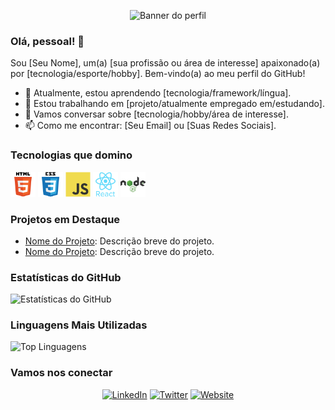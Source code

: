 <p align="center">
  <img src="https://github.com/seu_usuario/seu_usuario/blob/main/assets/banner.gif" alt="Banner do perfil">
</p>

### Olá, pessoal! 👋

Sou [Seu Nome], um(a) [sua profissão ou área de interesse] apaixonado(a) por [tecnologia/esporte/hobby]. Bem-vindo(a) ao meu perfil do GitHub!

- 🌱 Atualmente, estou aprendendo [tecnologia/framework/língua].
- 💼 Estou trabalhando em [projeto/atualmente empregado em/estudando].
- 💬 Vamos conversar sobre [tecnologia/hobby/área de interesse].
- 📫 Como me encontrar: [Seu Email] ou [Suas Redes Sociais].

### Tecnologias que domino
<p align="left">
  <img src="https://github.com/devicons/devicon/blob/master/icons/html5/html5-original-wordmark.svg" alt="HTML5" width="40" height="40"/>
  <img src="https://github.com/devicons/devicon/blob/master/icons/css3/css3-original-wordmark.svg" alt="CSS3" width="40" height="40"/>
  <img src="https://github.com/devicons/devicon/blob/master/icons/javascript/javascript-original.svg" alt="JavaScript" width="40" height="40"/>
  <img src="https://github.com/devicons/devicon/blob/master/icons/react/react-original-wordmark.svg" alt="React" width="40" height="40"/>
  <img src="https://github.com/devicons/devicon/blob/master/icons/nodejs/nodejs-original-wordmark.svg" alt="Node.js" width="40" height="40"/>
</p>

### Projetos em Destaque
- [Nome do Projeto](link): Descrição breve do projeto.
- [Nome do Projeto](link): Descrição breve do projeto.

### Estatísticas do GitHub
![Estatísticas do GitHub](https://github-readme-stats.vercel.app/api?username=seu_usuario&show_icons=true)

### Linguagens Mais Utilizadas
![Top Linguagens](https://github-readme-stats.vercel.app/api/top-langs/?username=seu_usuario&layout=compact)

### Vamos nos conectar
<p align="center">
  <a href="https://linkedin.com/in/seu_usuario"><img src="https://img.shields.io/badge/LinkedIn-0077B5?style=for-the-badge&logo=linkedin&logoColor=white" alt="LinkedIn"></a>
  <a href="https://twitter.com/seu_usuario"><img src="https://img.shields.io/badge/Twitter-1DA1F2?style=for-the-badge&logo=twitter&logoColor=white" alt="Twitter"></a>
  <a href="https://seu_website_ou_blog.com"><img src="https://img.shields.io/badge/Website-000000?style=for-the-badge&logo=About.me&logoColor=white" alt="Website"></a>
</p>
